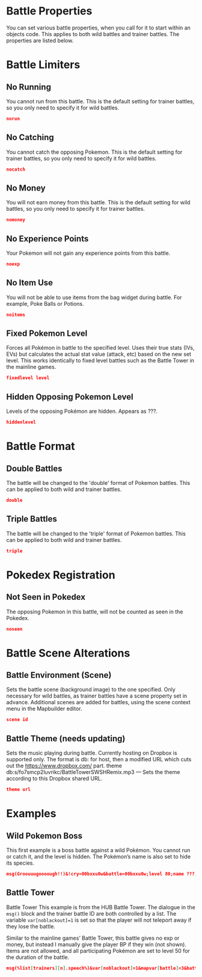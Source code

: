 # Battle Properties
You can set various battle properties, when you call for it to start within an objects code. This applies to both wild battles and trainer battles. The properties are listed below.

# Battle Limiters
## No Running
You cannot run from this battle. This is the default setting for trainer battles, so you only need to specify it for wild battles.
```json title="norun" 
norun
```
## No Catching
You cannot catch the opposing Pokemon. This is the default setting for trainer battles, so you only need to specify it for wild battles.
```json title="nocatch" 
nocatch
```
## No Money
You will not earn money from this battle. This is the default setting for wild battles, so you only need to specify it for trainer battles.
```json title="nomoney" 
nomoney
```
## No Experience Points
Your Pokemon will not gain any experience points from this battle.
```json title="noexp" 
noexp
```
## No Item Use
You will not be able to use items from the bag widget during battle. For example, Poke Balls or Potions.
```json title="noitems" 
noitems
```
## Fixed Pokemon Level
Forces all Pokémon in battle to the specified level. Uses their true stats (IVs, EVs) but calculates the actual stat value (attack, etc) based on the new set level. This works identically to fixed level battles such as the Battle Tower in the mainline games.
```json title="fixedlevel" 
fixedlevel level
```
## Hidden Opposing Pokemon Level
Levels of the opposing Pokémon are hidden. Appears as ???.
```json title="hiddenlevel" 
hiddenlevel
```
# Battle Format
## Double Battles
The battle will be changed to the 'double' format of Pokemon battles. This can be applied to both wild and trainer battles.
```json title="double" 
double
```
## Triple Battles
The battle will be changed to the 'triple' format of Pokemon battles. This can be applied to both wild and trainer battles.
```json title="triple" 
triple
```
# Pokedex Registration
## Not Seen in Pokedex
The opposing Pokemon in this battle, will not be counted as seen in the Pokedex.
```json title="noseen" 
noseen
```
# Battle Scene Alterations
## Battle Environment (Scene)
Sets the battle scene (background image) to the one specified. Only necessary for wild battles, as trainer battles have a scene property set in advance. Additional scenes are added for battles, using the scene context menu in the Mapbuilder editor.
```json title="scene" 
scene id
```

## Battle Theme (needs updating)
Sets the music playing during battle. Currently hosting on Dropbox is supported only. The format is db: for host, then a modified URL which cuts out the https://www.dropbox.com/ part. theme db:s/fo7smcp2luvrikc/BattleTowerSWSHRemix.mp3 — Sets the theme according to this Dropbox shared URL.
```json title="theme" 
theme url
```

# Examples
## Wild Pokemon Boss
This first example is a boss battle against a wild Pokémon. You cannot run or catch it, and the level is hidden. The Pokémon’s name is also set to hide its species.
```json title="Code Example" 
msg(Groouuugoooough!!)&!cry=00bxxu0w&battle=00bxxu0w;level 80;name ???;scene 51;hiddenlevel;nomoney;nocatch;norun
```

## Battle Tower
Battle Tower This example is from the HUB Battle Tower. The dialogue in the `msg()` block and the trainer battle ID are both controlled by a list. The variable `var[noblackout]=1` is set so that the player will not teleport away if they lose the battle.

Similar to the mainline games’ Battle Tower, this battle gives no exp or money, but instead I manually give the player BP if they win (not shown). Items are not allowed, and all participating Pokémon are set to level 50 for the duration of the battle.
```json title="Code Example" 
msg(%list[trainers][n].speech%)&var[noblackout]=1&mapvar[battle]=3&battle=%list[trainers][n].battleid%;noexp;nomoney;noseen;noitems;fixedlevel 50;theme db:s/fo7smcp2luvrikc/BattleTowerSWSHRemix.mp3
```